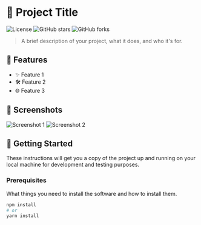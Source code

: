 # 📘 Project Title

![License](https://img.shields.io/badge/license-MIT-blue.svg)
![GitHub stars](https://img.shields.io/github/stars/your-username/your-repo.svg)
![GitHub forks](https://img.shields.io/github/forks/your-username/your-repo.svg)

> A brief description of your project, what it does, and who it's for.

## 🌟 Features

- ✨ Feature 1
- 🛠️ Feature 2
- 🌐 Feature 3

## 📸 Screenshots

![Screenshot 1](https://link-to-screenshot1.com)
![Screenshot 2](https://link-to-screenshot2.com)

## 🚀 Getting Started

These instructions will get you a copy of the project up and running on your local machine for development and testing purposes.

### Prerequisites

What things you need to install the software and how to install them.

```bash
npm install
# or
yarn install
